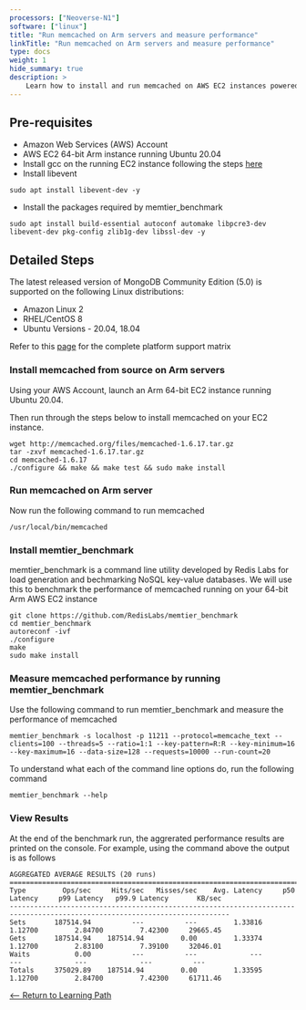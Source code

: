 ```yaml
---
processors: ["Neoverse-N1"]
software: ["linux"]
title: "Run memcached on Arm servers and measure performance"
linkTitle: "Run memcached on Arm servers and measure performance"
type: docs
weight: 1
hide_summary: true
description: >
    Learn how to install and run memcached on AWS EC2 instances powered by Arm64 achitecture.
---
```


## Pre-requisites

* Amazon Web Services (AWS) Account 
* AWS EC2 64-bit Arm instance running Ubuntu 20.04
* Install gcc on the running EC2 instance following the steps [here](compilers/install_ngcc)
* Install libevent
```console
sudo apt install libevent-dev -y
```
* Install the packages required by memtier_benchmark
```console
sudo apt install build-essential autoconf automake libpcre3-dev libevent-dev pkg-config zlib1g-dev libssl-dev -y
```

## Detailed Steps

The latest released version of MongoDB Community Edition (5.0) is supported on the following Linux distributions:

* Amazon Linux 2
* RHEL/CentOS 8
* Ubuntu Versions - 20.04, 18.04

Refer to this [page](https://www.mongodb.com/docs/manual/administration/production-notes/#platform-support-matrix) for the complete platform support matrix 

### Install memcached from source on Arm servers

Using your AWS Account, launch an Arm 64-bit EC2 instance running Ubuntu 20.04.

Then run through the steps below to install memcached on your EC2 instance.

```console
wget http://memcached.org/files/memcached-1.6.17.tar.gz
tar -zxvf memcached-1.6.17.tar.gz
cd memcached-1.6.17
./configure && make && make test && sudo make install
```

### Run memcached on Arm server

Now run the following command to run memcached

```console
/usr/local/bin/memcached
```

### Install memtier_benchmark

memtier_benchmark is a command line utility developed by Redis Labs for load generation and bechmarking NoSQL key-value databases. We will use this to benchmark the performance of memcached running on your 64-bit Arm AWS EC2 instance

```console
git clone https://github.com/RedisLabs/memtier_benchmark
cd memtier_benchmark
autoreconf -ivf
./configure
make
sudo make install
```

### Measure memcached performance by running memtier_benchmark

Use the following command to run memtier_benchmark and measure the performance of memcached

```console
memtier_benchmark -s localhost -p 11211 --protocol=memcache_text --clients=100 --threads=5 --ratio=1:1 --key-pattern=R:R --key-minimum=16 --key-maximum=16 --data-size=128 --requests=10000 --run-count=20
```

To understand what each of the command line options do, run the following command

```console
memtier_benchmark --help
```

### View Results

At the end of the benchmark run, the aggrerated performance results are printed on the console. For example, using the command above the output is as follows

```
AGGREGATED AVERAGE RESULTS (20 runs)
============================================================================================================================
Type         Ops/sec     Hits/sec   Misses/sec    Avg. Latency     p50 Latency     p99 Latency   p99.9 Latency       KB/sec
----------------------------------------------------------------------------------------------------------------------------
Sets       187514.94          ---          ---         1.33816         1.12700         2.84700         7.42300     29665.45
Gets       187514.94    187514.94         0.00         1.33374         1.12700         2.83100         7.39100     32046.01
Waits           0.00          ---          ---             ---             ---             ---             ---          ---
Totals     375029.89    187514.94         0.00         1.33595         1.12700         2.84700         7.42300     61711.46
```


[<-- Return to Learning Path](/cloud/memcached/#sections)



